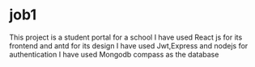 # job1 
This project is a student portal for a school
I have used React js for its frontend and antd for its design
I have used Jwt,Express and nodejs for authentication
I have used Mongodb compass as the database
